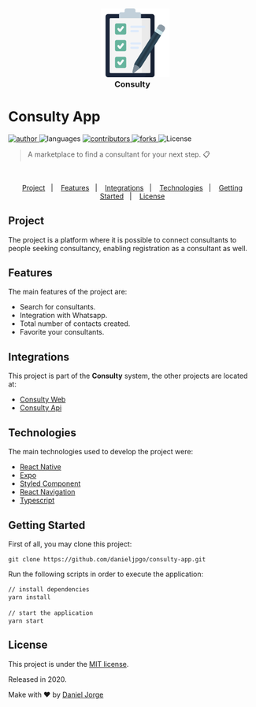 <h3 align="center" >
 &nbsp;&nbsp; <img
    alt="checklist"
    title="checklist"
    src=".github/logo.png"
    height="140px"
    />
    <div>
      Consulty
    </div>
</h3>

<h1 align="left">Consulty App</h1>

<p align="left">
   <a href="https://github.com/danieljpgo">
      <img
        alt="author"
        src="https://img.shields.io/badge/author-danieljpgo-1b263b?style=flat&labelColor=2f4858"
      />
   </a>
   <img
      alt="languages"
      src="https://img.shields.io/github/languages/count/danieljpgo/consulty-app?color=1b263b&style=flat&labelColor=2f4858"
   />
   <a href="https://github.com/danieljpgo/consulty-app/graphs/contributors">
      <img
        alt="contributors"
        src="https://img.shields.io/github/stars/danieljpgo/consulty-app?color=1b263b&style=flat&labelColor=2f4858"/>
   </a>
    <a href="https://github.com/danieljpgo/consulty-app/network/members">
      <img
         alt="forks"
         src="https://img.shields.io/github/forks/danieljpgo/consulty-app?color=1b263b&style=flat&labelColor=2f4858"/>
   </a>
     <img alt="License" src="https://img.shields.io/badge/license-MIT-1b263b?style=flat&labelColor=2f4858">
</p>

> A marketplace to find a consultant for your next step. :clipboard:

&nbsp;

<div align="center">
   <a href="#project">Project</a>&nbsp;&nbsp;&nbsp;|&nbsp;&nbsp;&nbsp;
   <a href="#features">Features</a>&nbsp;&nbsp;&nbsp;|&nbsp;&nbsp;&nbsp;
   <a href="#integrations">Integrations</a>&nbsp;&nbsp;&nbsp;|&nbsp;&nbsp;&nbsp;
   <a href="#technologies">Technologies</a>&nbsp;&nbsp;&nbsp;|&nbsp;&nbsp;&nbsp;
   <a href="#getting-started">Getting Started</a>&nbsp;&nbsp;&nbsp;|&nbsp;&nbsp;&nbsp;
   <a href="#license">License</a>
</div>

<!-- <div align="center">
   <img
      alt="Post Motion"
      title="Post Motion"
      src=".github/web-mobile.gif"
      width="640px" />
</div> -->

## Project
The project is a platform where it is possible to connect consultants to people seeking consultancy, enabling registration as a consultant as well.

## Features
The main features of the project are:
- Search for consultants.
- Integration with Whatsapp.
- Total number of contacts created.
- Favorite your consultants.

## Integrations
This project is part of the **Consulty** system, the other projects are located at:
- [Consulty Web](https://github.com/danieljpgo/consulty-web)
- [Consulty Api](https://github.com/danieljpgo/consulty-api)

## Technologies
The main technologies used to develop the project were:
- [React Native](https://reactnative.dev/)
- [Expo](https://expo.io/)
- [Styled Component](https://styled-components.com/)
- [React Navigation](https://reactnavigation.org/)
- [Typescript](https://www.typescriptlang.org/)

## Getting Started
First of all, you may clone this project:
```
git clone https://github.com/danieljpgo/consulty-app.git
```
Run the following scripts in order to execute the application:
```
// install dependencies
yarn install

// start the application
yarn start
```

## License
This project is under the [MIT license](https://github.com/danieljpgo/consulty-app/blob/master/LICENSE).
<div>Released in 2020.</div>

Make with ❤️ by [Daniel Jorge](https://github.com/danieljpgo)